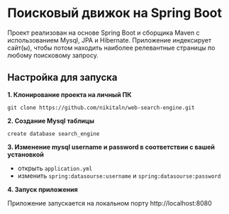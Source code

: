 # Поисковый движок на Spring Boot

Проект реализован на основе Spring Boot и сборщика Maven с использованием Mysql, JPA и Hibernate. Приложение индексирует сайт(ы), чтобы потом находить наиболее релевантные страницы по любому поисковому запросу.

## Настройка для запуска

**1. Клонирование проекта на личный ПК**

```
git clone https://github.com/nikitaln/web-search-engine.git
```

**2. Создание Mysql таблицы**

```
create database search_engine
```

**3. Изменение mysql username и password в соответствии с вашей установкой**

+ открыть `application.yml`
+ изменить `spring:datasourse:username` и `spring:datasourse:password`

**4. Запуск приложения**

Приложение запускается на локальном порту http://localhost:8080
